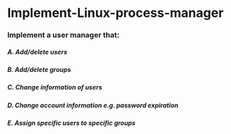 # Implement-Linux-process-manager
### Implement a user manager that:  
##### A.  Add/delete users  
##### B.  Add/delete groups  
##### C.  Change information of users  
##### D.  Change account information e.g. password expiration  
##### E.  Assign specific users to specific groups
